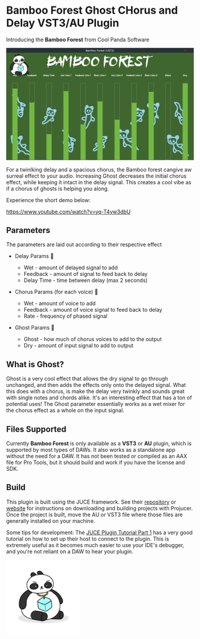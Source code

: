 # Bamboo Forest Ghost CHorus and Delay VST3/AU Plugin
Introducing the **Bamboo Forest** from Cool Panda Software

<p>
    <img alt="Bamboo Forest Interface" src="/Assets/interface.png" max-height="400" aspect-ratio="7:4">
</p>

For a twinlking delay and a spacious chorus, the Bamboo forest cangive aw surreal effect to your audio. Increasing Ghost decreases the initial chorus effect, while keeping it intact in the delay signal. This creates a cool vibe as if a chorus of ghosts is helping you along.

Experience the short demo below:

https://www.youtube.com/watch?v=yq-T4vw3dbU

## Parameters
The parameters are laid out according to their respective effect
* Delay Params 🔄
    * Wet - amount of delayed signal to add
    * Feedback - amount of signal to feed back to delay
    * Delay Time - time between delay (max 2 seconds)

* Chorus Params (for each voice) 🐼
    * Wet - amount of voice to add
    * Feedback - amount of voice signal to feed back to delay
    * Rate - frequency of phased signal

* Ghost Params 👻
    * Ghost - how much of chorus voices to add to the output
    * Dry - amount of input signal to add to output

## What is Ghost?
Ghost is a very cool effect that allows the dry signal to go through unchanged, and then adds the effects only onto the delayed signal. What this does with a chorus, is make the delay very twinkly and sounds great with single notes and chords alike. It's an interesting effect that has a ton of potential uses! The Ghost parameter essentially works as a wet mixer for the chorus effect as a whole on the input signal.

## Files Supported
Currently **Bamboo Forest** is only available as a **VST3** or **AU** plugin, which is supported by most types of DAWs. It also works as a standalone app without the need for a DAW. It has not been tested or compiled as an AAX file for Pro Tools, but it should build and work if you have the license and SDK.

## Build
This plugin is built using the JUCE framework. See their [repository](https://github.com/juce-framework/JUCE) or [website](https://juce.com/) for instructions on downloading and building projects with Projucer. Once the project is built, move the AU or VST3 file where those files are generally installed on your machine.

Some tips for development:
The [JUCE Plugin Tutorial Part 1](https://docs.juce.com/master/tutorial_create_projucer_basic_plugin.html) has a very good tutorial on how to set up their host to connect to the plugin. This is extremely useful as it becomes much easier to use your IDE's debugger, and you're not reliant on a DAW to hear your plugin.

<a href="https://www.coolxpanda.com/">
    <img alt="Cool Panda Logo" src="/Assets/coolxpandapng.png" height="200">
</a>

